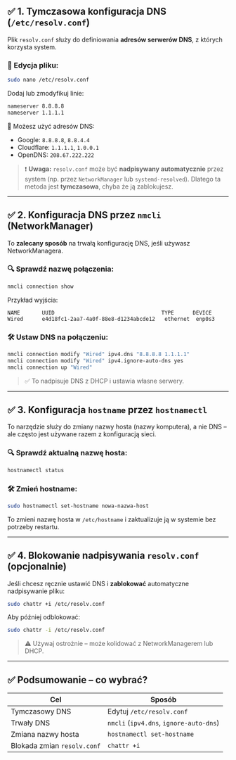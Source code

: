 ## ✅ 1. **Tymczasowa konfiguracja DNS (`/etc/resolv.conf`)**

Plik `resolv.conf` służy do definiowania **adresów serwerów DNS**, z których korzysta system.

### 🔧 Edycja pliku:

```bash
sudo nano /etc/resolv.conf
```

Dodaj lub zmodyfikuj linie:

```bash
nameserver 8.8.8.8
nameserver 1.1.1.1
```

🔹 Możesz użyć adresów DNS:

* Google: `8.8.8.8`, `8.8.4.4`
* Cloudflare: `1.1.1.1`, `1.0.0.1`
* OpenDNS: `208.67.222.222`

> ❗ **Uwaga:** `resolv.conf` może być **nadpisywany automatycznie** przez system (np. przez `NetworkManager` lub `systemd-resolved`). Dlatego ta metoda jest **tymczasowa**, chyba że ją zablokujesz.

---

## ✅ 2. **Konfiguracja DNS przez `nmcli` (NetworkManager)**

To **zalecany sposób** na trwałą konfigurację DNS, jeśli używasz NetworkManagera.

### 🔍 Sprawdź nazwę połączenia:

```bash
nmcli connection show
```

Przykład wyjścia:

```
NAME       UUID                                  TYPE      DEVICE
Wired      e4d18fc1-2aa7-4a0f-88e8-d1234abcde12   ethernet  enp0s3
```

### 🛠 Ustaw DNS na połączeniu:

```bash
nmcli connection modify "Wired" ipv4.dns "8.8.8.8 1.1.1.1"
nmcli connection modify "Wired" ipv4.ignore-auto-dns yes
nmcli connection up "Wired"
```

> ✅ To nadpisuje DNS z DHCP i ustawia własne serwery.

---

## ✅ 3. **Konfiguracja `hostname` przez `hostnamectl`**

To narzędzie służy do zmiany nazwy hosta (nazwy komputera), a nie DNS – ale często jest używane razem z konfiguracją sieci.

### 🔍 Sprawdź aktualną nazwę hosta:

```bash
hostnamectl status
```

### 🛠 Zmień hostname:

```bash
sudo hostnamectl set-hostname nowa-nazwa-host
```

To zmieni nazwę hosta w `/etc/hostname` i zaktualizuje ją w systemie bez potrzeby restartu.

---

## ✅ 4. **Blokowanie nadpisywania `resolv.conf` (opcjonalnie)**

Jeśli chcesz ręcznie ustawić DNS i **zablokować** automatyczne nadpisywanie pliku:

```bash
sudo chattr +i /etc/resolv.conf
```

Aby później odblokować:

```bash
sudo chattr -i /etc/resolv.conf
```

> ⚠️ Używaj ostrożnie – może kolidować z NetworkManagerem lub DHCP.

---

## ✅ Podsumowanie – co wybrać?

| Cel                         | Sposób                                  |
| --------------------------- | --------------------------------------- |
| Tymczasowy DNS              | Edytuj `/etc/resolv.conf`               |
| Trwały DNS                  | `nmcli` (`ipv4.dns`, `ignore-auto-dns`) |
| Zmiana nazwy hosta          | `hostnamectl set-hostname`              |
| Blokada zmian `resolv.conf` | `chattr +i`                             |
